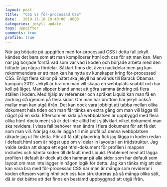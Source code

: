 ```yaml
---
layout: post
title:  "CSS vs för-processad CSS"
date:   2018-11-18 10:40:00 -0600
categories: jekyll update
tags: uppgifter
comments: true
profile: true
---
```

När jag började på uppgiften med för-processad CSS i detta fall jekyll kändes det bara som att man komplicerar html och css för att man kan. Men när jag började förstå vad som var vad i koden och började arbeta med den hittade jag några fördelar. Såklart finns det även nackdelar men jag kan rekommendera er att man kan ha nytta av kunskaper kring för-processad CSS. Enligt flera källor på nätet ska jekyll ha används till Barack Obamas kampanj 2012. Jekyll är bra om man vill skapa en webbplats snabbt och har koll på läget. Man slipper bland annat att göra samma ändring på flera ställen i koden. Med hjälp av referenser och språket Liquid kan man få en ändring slå igenom på flera sidor. Om man har brottom har jekyll också mallar man kan utgå ifrån. 
Det kan dock vara jobbigt att tabba mellan olika dokument hela tiden och man får tänka en extra gång om man vill lägga till något på en sida. Eftersom en sida på webbplatsen är uppbyggd med flera olika html-dockument så är det inte alltid helt självklart vilket dokument man ska revidera. I vissa fall behöver man ändra i flera dokument för att få det som man vill. När jag skulle lägga till min profil på denna webbplatsen råkade jag ut för detta. För att få rätt placering fick jag lägga in koden redan i default.html som är högst upp om vi delar in layouts i en trädstruktur. Jag valde sedan att skapa ett eget html-dokument för profilen i mappen includes och hämta koden till default med Liquid. Problemet med att lägga profilen i default är dock att den hamnar på alla sidor som har default som layout om man inte lägger in någon logik för detta. Jag kan tänka mig att det kan vara bra med för-processad CSS när man är många som reviderar i koden eftesom vanlig html och css kan struktureras på så många olika sätt, då är det bättre att det finns en bestämd uppbyggnad att utgå ifrån. 
